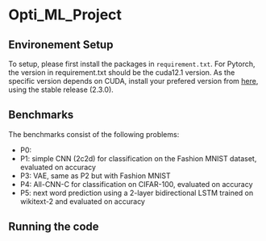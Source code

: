# Opti_ML_Project
## Environement Setup
To setup, please first install the packages in `requirement.txt`.
For Pytorch, the version in requirement.txt should be the cuda12.1 version.
As the specific version depends on CUDA, install your prefered version from [here](https://pytorch.org/get-started/locally/), using the stable release (2.3.0). 

## Benchmarks
The benchmarks consist of the following problems:
- P0: 
- P1: simple CNN (2c2d) for classification on the Fashion MNIST dataset, evaluated on accuracy
- P3: VAE, same as P2 but with Fashion MNIST
- P4: All-CNN-C for classification on CIFAR-100, evaluated on accuracy
- P5: next word prediction using a 2-layer bidirectional LSTM trained on wikitext-2 and evaluated on accuracy

## Running the code
